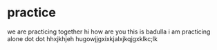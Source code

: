 # practice
we are practicing together
hi how are you
this is badulla 
i am practicing alone 
dot dot 
hhxjkhjeh
hugowjjgxixkjalxjkqjgxklkc;lk
